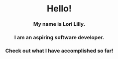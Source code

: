 <html>
  <body>
    <h1 style="text-align:center;">
      Hello!
    <h3 style="text-align:center;">
      My name is Lori Lilly. 
    <h3 style="text-align:center;">
      I am an aspiring software developer.
    <h3 style="text-align:center;">
      Check out what I have accomplished so far!
